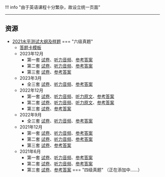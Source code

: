 !!! info "由于英语课程十分繁杂，故设立统一页面"

---

## 资源  
- [2021水平测试大纲及样题](https://lz.qaiu.top/parser?url=https://cqu-openlib.lanzouh.com/iOgu41uqa6ed)
=== "六级真题"
    * [答题卡模板](https://api.ecylt.top/v1/lanzou_link?url=https://cqu-openlib.lanzout.com/iW7Ta1v5ykqd&type=down)
    * 2023年12月
        * 第一套 [试卷](https://api.ecylt.top/v1/lanzou_link?url=https://cqu-openlib.lanzout.com/iZMld1wje7mb&type=down)、[听力音频](https://api.ecylt.top/v1/lanzou_link?url=https://cqu-openlib.lanzout.com/iG3Y41wje6jc&type=down)、[参考答案](https://api.ecylt.top/v1/lanzou_link?url=https://cqu-openlib.lanzout.com/ikgTm1wje3mh&type=down)  
        * 第二套 [试卷](https://api.ecylt.top/v1/lanzou_link?url=https://cqu-openlib.lanzout.com/i31IS1wjegqj&type=down)、[听力音频](https://api.ecylt.top/v1/lanzou_link?url=https://cqu-openlib.lanzout.com/i4UsI1wjegoh&type=down)、[参考答案](https://api.ecylt.top/v1/lanzou_link?url=https://cqu-openlib.lanzout.com/iZTbA1wjeegh&type=down)  
        * 第三套 [试卷](https://api.ecylt.top/v1/lanzou_link?url=https://cqu-openlib.lanzout.com/iD1ol1wjeabi&type=down)、[参考答案](https://api.ecylt.top/v1/lanzou_link?url=https://cqu-openlib.lanzout.com/iJJFD1wjea1i&type=down)  
    * 2023年3月  
        * 全三套 [试卷](https://api.ecylt.top/v1/lanzou_link?url=https://cqu-openlib.lanzout.com/izSGs1v4xk1g&type=down)、[听力音频](https://api.ecylt.top/v1/lanzou_link?url=https://cqu-openlib.lanzout.com/iTzFq1v4xjji&type=down)、[参考答案](https://api.ecylt.top/v1/lanzou_link?url=https://cqu-openlib.lanzout.com/iZKlv1v4ximf&type=down)  
    * 2022年12月  
        * 第一套 [试卷](https://api.ecylt.top/v1/lanzou_link?url=https://cqu-openlib.lanzout.com/ipiYA1v4wnob&type=down)、[听力音频](https://api.ecylt.top/v1/lanzou_link?url=https://cqu-openlib.lanzout.com/iM9T61v4wmwd&type=down)、[听力原文](https://api.ecylt.top/v1/lanzou_link?url=https://cqu-openlib.lanzout.com/i1jjN1v4wjsb&type=down)、[参考答案](https://api.ecylt.top/v1/lanzou_link?url=https://cqu-openlib.lanzout.com/iYbVM1v4wjpi&type=down)  
        * 第二套 [试卷](https://api.ecylt.top/v1/lanzou_link?url=https://cqu-openlib.lanzout.com/ifhQi1v4wvsd&type=down)、[听力音频](https://api.ecylt.top/v1/lanzou_link?url=https://cqu-openlib.lanzout.com/ixdTz1v4wuze&type=down)、[听力原文](https://api.ecylt.top/v1/lanzou_link?url=https://cqu-openlib.lanzout.com/isD9Y1v4wsmj&type=down)、[参考答案](https://api.ecylt.top/v1/lanzou_link?url=https://cqu-openlib.lanzout.com/irVyC1v4wsli&type=down)  
        * 第三套 [试卷](https://api.ecylt.top/v1/lanzou_link?url=https://cqu-openlib.lanzout.com/iUtLG1v4wqkf&type=down)、[参考答案](https://api.ecylt.top/v1/lanzou_link?url=https://cqu-openlib.lanzout.com/ip3TQ1v4wpze&type=down)  
    * 2022年9月  
        * 全三套 [试卷](https://api.ecylt.top/v1/lanzou_link?url=https://cqu-openlib.lanzout.com/iXXcT1v4unqb&type=down)、[听力音频](https://api.ecylt.top/v1/lanzou_link?url=https://cqu-openlib.lanzout.com/iw1Sj1v4unmh&type=down)、[参考答案](https://api.ecylt.top/v1/lanzou_link?url=https://cqu-openlib.lanzout.com/iK4LJ1v4unni&type=down)  
    * 2021年12月
        * 第一套 [试卷](https://api.ecylt.top/v1/lanzou_link?url=https://cqu-openlib.lanzout.com/iOcwR1v5y2aj&type=down)、[听力音频](https://api.ecylt.top/v1/lanzou_link?url=https://cqu-openlib.lanzout.com/ileGO1v5y27g&type=down)、[参考答案](https://api.ecylt.top/v1/lanzou_link?url=https://cqu-openlib.lanzout.com/iqM2b1v5y1dg&type=down)
        * 第二套 [试卷](https://api.ecylt.top/v1/lanzou_link?url=https://cqu-openlib.lanzout.com/io8f91v5y39e&type=down)、[听力音频](https://api.ecylt.top/v1/lanzou_link?url=https://cqu-openlib.lanzout.com/iwifX1v5y37c&type=down)、[参考答案](https://api.ecylt.top/v1/lanzou_link?url=https://cqu-openlib.lanzout.com/imGE81v5y2hg&type=down)
        * 第三套 [试卷](https://api.ecylt.top/v1/lanzou_link?url=https://cqu-openlib.lanzout.com/iSFew1v5y2fe&type=down)、[参考答案](https://api.ecylt.top/v1/lanzou_link?url=https://cqu-openlib.lanzout.com/iwpwq1v5y2cb&type=down)
    * 2021年6月
        * 第一套 [试卷](https://api.ecylt.top/v1/lanzou_link?url=https://cqu-openlib.lanzout.com/iggb11v5xxaj&type=down)、[听力音频](https://api.ecylt.top/v1/lanzou_link?url=https://cqu-openlib.lanzout.com/is90b1v5xx8h&type=down)、[参考答案](https://api.ecylt.top/v1/lanzou_link?url=https://cqu-openlib.lanzout.com/iC1hE1v5xweh&type=down)
        * 第二套 [试卷](https://api.ecylt.top/v1/lanzou_link?url=https://cqu-openlib.lanzout.com/iEpsl1v5xyje&type=down)、[听力音频](https://api.ecylt.top/v1/lanzou_link?url=https://cqu-openlib.lanzout.com/icjhX1v5xyhc&type=down)、[参考答案](https://api.ecylt.top/v1/lanzou_link?url=https://cqu-openlib.lanzout.com/i5KIy1v5xxrg&type=down)
        * 第三套 [试卷](https://api.ecylt.top/v1/lanzou_link?url=https://cqu-openlib.lanzout.com/i8VY21v5xxih&type=down)、[参考答案](https://api.ecylt.top/v1/lanzou_link?url=https://cqu-openlib.lanzout.com/iFU5n1v5xxgf&type=down)
=== "四级真题"
    （正在添加中……）  